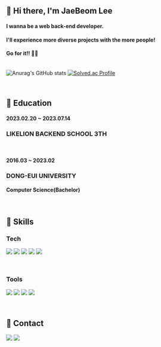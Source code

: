 ## 👋 Hi there, I'm JaeBeom Lee
#### I wanna be a **web back-end developer.**<br/> 
#### I'll experience more diverse projects with the more people!<br/>
#### Go for it!! :rocket::rocket:<br/><br/>

<!--
**Genie16-github/Genie16-github** is a ✨ _special_ ✨ repository because its `README.md` (this file) appears on your GitHub profile.

Here are some ideas to get you started:

- 🔭 I’m currently working on ...
- 🌱 I’m currently learning ...
- 👯 I’m looking to collaborate on ...
- 🤔 I’m looking for help with ...
- 💬 Ask me about ...
- 📫 How to reach me: ...
- 😄 Pronouns: ...
- ⚡ Fun fact: ...
-->
![Anurag's GitHub stats](https://github-readme-stats.vercel.app/api?username=Genie16-github&show_icons=true&theme=radical) [![Solved.ac Profile](http://mazassumnida.wtf/api/v2/generate_badge?boj=nicecue3)](https://solved.ac/nicecue3/) 

<br/>

## :seedling: Education
#### 2023.02.20 ~ 2023.07.14
### **LIKELION BACKEND SCHOOL 3TH**

<br/>

#### 2016.03 ~ 2023.02
### **DONG-EUI UNIVERSITY**
#### Computer Science(Bachelor)

<br/>

## :muscle: Skills
### Tech
<img src="https://img.shields.io/badge/Java-007396?style=flat-square&logo=Java&logoColor=white"/> <img src="https://img.shields.io/badge/SpringBoot-6DB33F?style=flat-square&logo=SpringBoot&logoColor=white"/> <img src="https://img.shields.io/badge/Python-3766AB?style=flat-square&logo=Python&logoColor=white"/> <img src="https://img.shields.io/badge/MySQL-4479A1?style=flat-square&logo=MySQL&logoColor=white"/> <img src="https://img.shields.io/badge/Android-3DDC84?style=flat-square&logo=Android&logoColor=white"/>

<br/>

### Tools
<img src="https://img.shields.io/badge/IntelliJ IDEA-0052CC?style=flat-square&logo=IntelliJ IDEA&logoColor=black"/> <img src="https://img.shields.io/badge/Github-000000?style=flat-square&logo=Github&logoColor=white"/> <img src="https://img.shields.io/badge/Notion-FFFFFF?style=flat-square&logo=Notion&logoColor=black"/> <img src="https://img.shields.io/badge/Pycharm-1DA456?style=flat-square&logo=Pycharm&logoColor=white"/>

<br/>

## 🌈 Contact
<a href="https://97arty.tistory.com/" target="_blank"><img src="https://img.shields.io/badge/Tistory-000000?style=flat-square&logo=Tistory&logoColor=white"/></a> <a href="https://mail.google.com/mail/"><img src="https://img.shields.io/badge/Gmail-EA4335?style=flat-square&logo=Gmail&logoColor=white"/></a>
